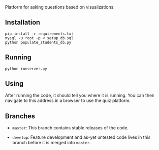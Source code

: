 Platform for asking questions based on visualizations.

## Installation

    pip install -r requirements.txt
    mysql -u root -p < setup_db.sql
    python populate_students_db.py

## Running

    python runserver.py

## Using

After running the code, it should tell you where it is running. You can
then navigate to this address in a browser to use the quiz platform.

## Branches

- `master`: This branch contains stable releases of the code.

- `develop`: Feature development and as-yet untested code lives in
    this branch before it is merged into `master`.

